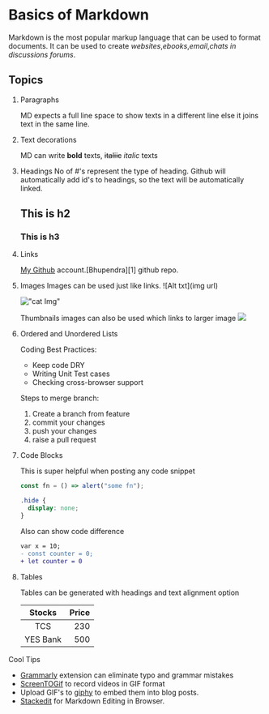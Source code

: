 # Basics of Markdown

Markdown is the most popular markup language that can be used to format documents. It can be used to create _websites_,_ebooks_,_email_,_chats in discussions forums_.

## Topics

1. Paragraphs

   MD expects a full line space to show texts in a different line else it joins text in the same line.

2. Text decorations

   MD can write **bold** texts, ~~italiic~~ _italic_ texts

3. Headings
   No of #'s represent the type of heading. Github will automatically add id's to headings, so the text will be automatically linked.
   ## This is h2
   ### This is h3
4. Links

   [My Github](https://github.com/bhupendra1011 "all repos") account.[Bhupendra][1] github repo.

5. Images
   Images can be used just like links. ![Alt txt](img url)

   !["cat Img"](http://placekitten.com/200/200)

   Thumbnails images can also be used which links to larger image
   [<img src="http://placekitten.com/20/20">](http://placekitten.com/200/200)

6. Ordered and Unordered Lists

   Coding Best Practices:

   - Keep code DRY
   - Writing Unit Test cases
   - Checking cross-browser support

   Steps to merge branch:

   1. Create a branch from feature
   1. commit your changes
   1. push your changes
   1. raise a pull request

7. Code Blocks

   This is super helpful when posting any code snippet

   ```js
   const fn = () => alert("some fn");
   ```

   ```css
   .hide {
     display: none;
   }
   ```

   Also can show code difference

   ```diff
   var x = 10;
   - const counter = 0;
   + let counter = 0
   ```

8. Tables

   Tables can be generated with headings and text alignment option

   |  Stocks  | Price |
   | :------: | ----: |
   |   TCS    |   230 |
   | YES Bank |   500 |

Cool Tips

- [Grammarly](https://marketplace.visualstudio.com/items?itemName=znck.grammarly) extension can eliminate typo and grammar mistakes
- [ScreenTOGif](https://www.screentogif.com/) to record videos in GIF format
- Upload GIF's to [giphy](https://giphy.com/) to embed them into blog posts.
- [Stackedit](https://stackedit.io/) for Markdown Editing in Browser.

